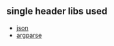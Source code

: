 ## single header libs used
- [json](https://github.com/nlohmann/json)
- [argparse](https://github.com/p-ranav/argparse)
